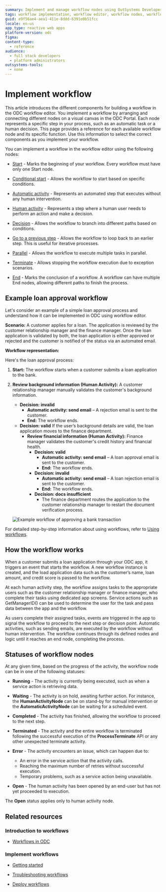 ```yaml
---
summary: Implement and manage workflow nodes using OutSystems Developer Cloud (ODC). Learn about different node statuses including Running, Waiting, and Error.
tags: workflow implementation, workflow editor, workflow nodes, workflow statuses, outsystems developer cloud
guid: e9f56ae4-aea1-411e-8ddd-6391e0b51fcc
locale: en-us
app_type: reactive web apps
platform-version: odc
figma:
content-type:
  - reference
audience:
  - full stack developers
  - platform administrators
outsystems-tools:
  - none
---
```

# Implement workflow

This article introduces the different components for building a workflow in the ODC workflow editor. You implement a workflow by arranging and connecting different nodes on a visual canvas in the ODC Portal. Each node represents a specific step in your process, such as an automatic task or a human decision. This page provides a reference for each available workflow node and its specific function. Use this information to select the correct components as you implement your workflow.

You can implement a workflow in the workflow editor using the following nodes:

* [Start](start-workflow.md) - Marks the beginning of your workflow. Every workflow must have only one Start node.

* [Conditional start](add-conditional-start.md) - Allows the workflow to start based on specific conditions.

* [Automatic activity](add-automatic-activity.md) - Represents an automated step that executes without any human intervention.

* [Human activity](add-human-activity.md) - Represents a step where a human user needs to perform an action and make a decision.

* [Decision](add-decisions.md) - Allows the workflow to branch into different paths based on conditions.

* [Go to a previous step](go-to-previous-step.md) - Allows the workflow to loop back to an earlier step. This is useful for iterative processes.

* [Parallel](parallel-workflow.md) - Allows the workflow to execute multiple tasks in parallel.

* [Terminate](terminate-workflow.md) - Allows stopping the workflow execution due to exception scenarios.

* [End](end-workflow.md) - Marks the conclusion of a workflow. A workflow can have multiple End nodes, allowing different paths to finish the process.

## Example loan approval workflow

Let's consider an example of a simple loan approval process and understand how it can be implemented in ODC using workflow editor.

**Scenario:** A customer applies for a loan. The application is reviewed by the customer relationship manager and the finance manager. Once the loan application is validated by both, the loan application is either approved or rejected and the customer is notified of the status via an automated email.

**Workflow representation:**

Here's the loan approval process:

1. **Start:** The workflow starts when a customer submits a loan application to the bank.
1. **Review background information (Human Activity):** A customer relationship manager manually validates the customer's background information.
    * **Decision: invalid**
        * **Automatic activity: send email** – A rejection email is sent to the customer.
        * **End:** The workflow ends.
    * **Decision: valid** If the user’s background details are valid, the loan application moves to the finance department.
        * **Review financial information (Human Activity):** Finance manager validates the customer's credit history and financial health.
            * **Decision: valid**
                * **Automatic activity: send email** – A loan approval email is sent to the customer.
                * **End:** The workflow ends.
            * **Decision: invalid**
                * **Automatic activity: send email** – A loan rejection email is sent to the customer.
                * **End:** The workflow ends.
            * **Decision: docs insufficient**
                * The finance department routes the application to the customer relationship manager to restart the document verification process.

    ![Example workflow of approving a bank transaction](images/example-workflow-pl.png "Example workflow of approving a bank transaction")

For detailed step-by-step information about using workflows, refer to [Using workflows](using-workflows.md).

## How the workflow works

When a customer submits a loan application through your ODC app, it triggers an event that starts the workflow. A new workflow instance is created, and the load application data such as the customer’s name, loan amount, and credit score is passed to the workflow.

At each human activity step, the workflow assigns tasks to the appropriate users such as the customer relationship manager or finance manager, who complete their tasks using dedicated app screens. Service actions such as GetManagerID() can be used to determine the user for the task and pass data between the app and the workflow.

As users complete their assigned tasks, events are triggered in the app to signal the workflow to proceed to the next step or decision point. Automatic activities, such as sending emails, are executed by the workflow without human intervention. The workflow continues through its defined nodes and logic until it reaches an end node, completing the process.

## Statuses of workflow nodes

At any given time, based on the progress of the activity, the workflow node can be in one of the following statuses:

* **Running** - The activity is currently being executed, such as when a service action is retrieving data.

* **Waiting** - The activity is on hold, awaiting further action. For instance, the **HumanActivityNode** can be on stand-by for manual intervention or the **AutomaticActivityNode** can be waiting for a scheduled event.

* **Completed** -  The activity has finished, allowing the workflow to proceed to the next step.

* **Terminated** - The activity and the entire workflow is terminated following the successful execution of the **ProcessTerminate** API or any other unexpected terminate activity.

* **Error** - The activity encounters an issue, which can happen due to:
    * An error in the service action that the activity calls.
    * Reaching the maximum number of retries without successful execution.
    * Temporary problems, such as a service action being unavailable.

* **Open** - The human activity has been opened by an end-user but has not yet proceeded to execution.

<div class="info" markdown="1">

The **Open** status applies only to human activity node.

</div>

## Related resources

### Introduction to workflows

* [Workflows in ODC](workflows-in-odc.md)

### Implement workflows

* [Getting started](using-workflows.md)

* [Troubleshooting workflows](troubleshooting-workflows.md)

* [Deploy workflows](../../deploying-apps/deploy-apps.md)
